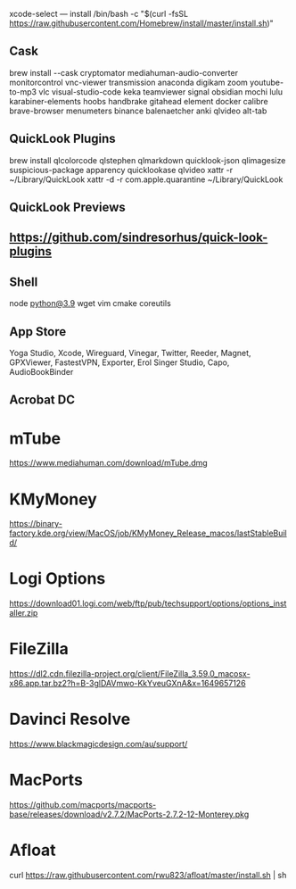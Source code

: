 xcode-select — install 
/bin/bash -c "$(curl -fsSL https://raw.githubusercontent.com/Homebrew/install/master/install.sh)"
## Cask
brew install --cask cryptomator mediahuman-audio-converter monitorcontrol vnc-viewer transmission anaconda digikam zoom youtube-to-mp3 vlc visual-studio-code keka teamviewer signal obsidian mochi lulu karabiner-elements hoobs handbrake gitahead element docker calibre brave-browser menumeters binance balenaetcher anki qlvideo alt-tab

## QuickLook Plugins
brew install qlcolorcode qlstephen qlmarkdown quicklook-json qlimagesize suspicious-package apparency quicklookase qlvideo
xattr -r ~/Library/QuickLook
xattr -d -r com.apple.quarantine ~/Library/QuickLook

## QuickLook Previews
## https://github.com/sindresorhus/quick-look-plugins 
## Shell

node python@3.9 wget vim cmake coreutils

## App Store
Yoga Studio, Xcode, Wireguard, Vinegar, Twitter, Reeder, Magnet, GPXViewer, FastestVPN, Exporter, Erol Singer Studio, Capo, AudioBookBinder
## Acrobat DC

# mTube
https://www.mediahuman.com/download/mTube.dmg

# KMyMoney
https://binary-factory.kde.org/view/MacOS/job/KMyMoney_Release_macos/lastStableBuild/

# Logi Options
https://download01.logi.com/web/ftp/pub/techsupport/options/options_installer.zip

# FileZilla
https://dl2.cdn.filezilla-project.org/client/FileZilla_3.59.0_macosx-x86.app.tar.bz2?h=B-3glDAVmwo-KkYveuGXnA&x=1649657126

# Davinci Resolve
https://www.blackmagicdesign.com/au/support/

# MacPorts
https://github.com/macports/macports-base/releases/download/v2.7.2/MacPorts-2.7.2-12-Monterey.pkg

# Afloat
curl https://raw.githubusercontent.com/rwu823/afloat/master/install.sh | sh


